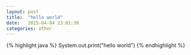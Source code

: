 ```yaml
---
layout: post
title:  "hello world"
date:   2015-04-04 23:01:38
categories: other
---
```

{% highlight java %}
System.out.print("hello world")
{% endhighlight %}

